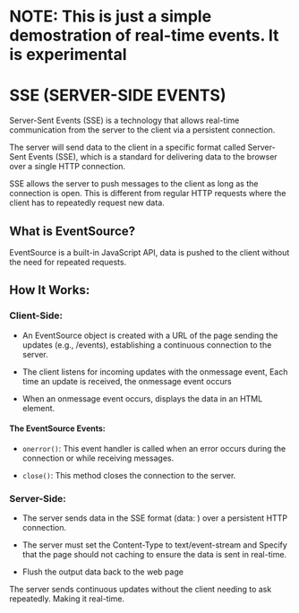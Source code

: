 # NOTE: This is just a simple demostration of real-time events. It is experimental

# SSE (SERVER-SIDE EVENTS) 
Server-Sent Events (SSE) is a technology that allows real-time communication from the server to the client via a persistent connection. 

The server will send data to the client in a specific format called Server-Sent Events (SSE), which is a standard for delivering data to the browser over a single HTTP connection.

SSE allows the server to push messages to the client as long as the connection is open. This is different from regular HTTP requests where the client has to repeatedly request new data.

## What is EventSource?
EventSource is a built-in JavaScript API, data is pushed to the client without the need for repeated requests.

## How It Works:
### Client-Side:
- An EventSource object is created with a URL of the page sending the updates (e.g., /events), establishing a continuous connection to the server.

- The client listens for incoming updates with the onmessage event, Each time an update is received, the onmessage event occurs

- When an onmessage event occurs, displays the data in an HTML element.

#### The EventSource Events:
- `onerror()`: This event handler is called when an error occurs during the connection or while receiving messages.

- `close()`: This method closes the connection to the server.

### Server-Side:
- The server sends data in the SSE format (data: <message>) over a persistent HTTP connection.

- The server must set the Content-Type to text/event-stream and Specify that the page should not caching to ensure the data is sent in real-time.

- Flush the output data back to the web page

The server sends continuous updates without the client needing to ask repeatedly. Making it real-time.
